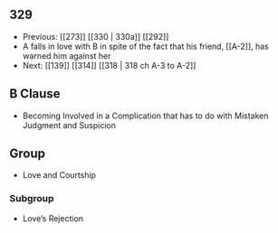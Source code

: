 ## 329
- Previous: [[273]] [[330 | 330a]] [[292]] 
- A falls in love with B in spite of the fact that his friend, [[A-2]], has warned him against her
- Next: [[139]] [[314]] [[318 | 318 ch A-3 to A-2]] 

## B Clause
- Becoming Involved in a Complication that has to do with Mistaken Judgment and Suspicion

## Group
- Love and Courtship

### Subgroup
- Love’s Rejection

